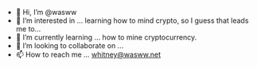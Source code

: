 - 👋 Hi, I’m @wasww
- 👀 I’m interested in ... learning how to mind crypto, so I guess that leads me to...
- 🌱 I’m currently learning ... how to mine cryptocurrency. 
- 💞️ I’m looking to collaborate on ...
- 📫 How to reach me ... whitney@wasww.net

<!---
wasww/wasww is a ✨ special ✨ repository because its `README.md` (this file) appears on your GitHub profile.
You can click the Preview link to take a look at your changes.
--->
